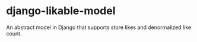 # django-likable-model
An abstract model in Django that supports store likes and denormalized like count.
